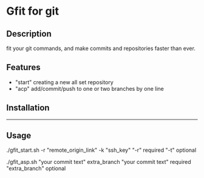 # Gfit for git

## Description
fit your git commands, and make commits and repositories faster than ever.

## Features
- "start" creating a new all set repository
- "acp" add/commit/push to one or two branches by one line
 
## Installation
 ---
## Usage
./gfit_start.sh -r "remote_origin_link" -k "ssh_key"
"-r" required
"-t" optional

./gfit_asp.sh "your commit text" extra_branch
"your commit text" required
"extra_branch" optional
